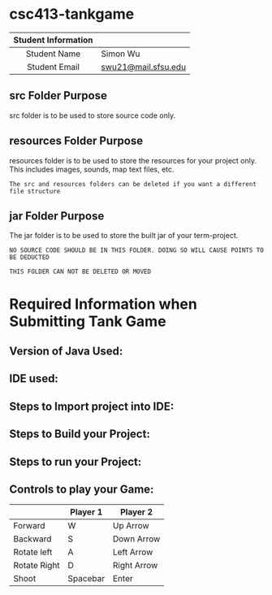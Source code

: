 # csc413-tankgame


| Student Information |                |
|:-------------------:|----------------|
|  Student Name       |   Simon Wu     |
|  Student Email      |swu21@mail.sfsu.edu |

## src Folder Purpose 
src folder is to be used to store source code only.

## resources Folder Purpose 
resources folder is to be used to store the resources for your project only. This includes images, sounds, map text files, etc.

`The src and resources folders can be deleted if you want a different file structure`

## jar Folder Purpose 
The jar folder is to be used to store the built jar of your term-project.

`NO SOURCE CODE SHOULD BE IN THIS FOLDER. DOING SO WILL CAUSE POINTS TO BE DEDUCTED`

`THIS FOLDER CAN NOT BE DELETED OR MOVED`

# Required Information when Submitting Tank Game

## Version of Java Used:

## IDE used: 

## Steps to Import project into IDE:

## Steps to Build your Project:
 
## Steps to run your Project:

## Controls to play your Game:

|               | Player 1 | Player 2 |
|---------------|----------|----------|
|  Forward      |     W     |    Up Arrow      |
|  Backward     |     S    |      Down Arrow    |
|  Rotate left  |     A     |     Left Arrow     |
|  Rotate Right |     D    |      Right Arrow    |
|  Shoot        |     Spacebar     |     Enter     |

<!-- you may add more controls if you need to. -->

